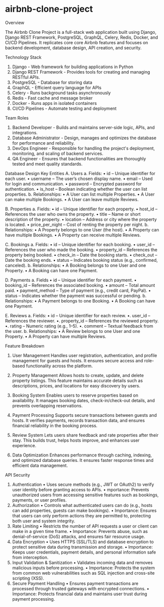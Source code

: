 # airbnb-clone-project
Overview

  The Airbnb Clone Project is a full-stack web application built using Django, Django REST Framework, PostgreSQL, GraphQL, Celery, Redis, Docker, and CI/CD Pipelines. It replicates core core Airbnb features and focuses on backend development, database design, API creation, and security.

Technology Stack
  1. Django	- Web framework for building applications in Python
  2. Django REST Framework - Provides tools for creating and managing RESTful APIs.
  3. PostgreSQL	- Database for storing data
  4. GraphQL	- Efficient query language for APIs
  5. Celery	- Runs background tasks asynchronously
  6. Redis	- Fast cache and message broker
  7. Docker	- Runs apps in isolated containers
  8. CI/CD Pipelines	- Automate testing and deployment

Team Roles
  1. Backend Developer - Builds and maintains server-side logic, APIs, and integrations.
  2. Database Administrator - Design, manages and optimizes the database for performance and           reliability. 
  3. DevOps Engineer - Responsible for handling the project's deployment, monitoring, and scaling of backend services.
  4. QA Engineer -  Ensures that backend functionalities are thoroughly tested and meet quality standards.


Database Design
  Key Entities
  A. Users
    a. Fields:
      •	id – Unique identifier for each user.
      •	username – The user’s chosen display name.
      •	email – Used for login and communication.
      •	password – Encrypted password for authentication.
      •	is_host – Boolean indicating whether the user can list properties.
    b. Relationships:
      •	A User can list multiple Properties.
      •	A User can make multiple Bookings.
      •	A User can leave multiple Reviews.
  
  B. Properties
    a. Fields:
      •	id – Unique identifier for each property.
      •	host_id – References the user who owns the property.
      •	title – Name or short description of the property.
      •	location – Address or city where the property is located.
      •	price_per_night – Cost of renting the property per night.
    b. Relationships:
      •	A Property belongs to one User (the host).
      •	A Property can have multiple Bookings.
      •	A Property can receive multiple Reviews.
    
  C. Bookings
    a. Fields:
      •	id – Unique identifier for each booking.
      •	user_id – References the user who made the booking.
      •	property_id – References the property being booked.
      •	check_in – Date the booking starts.
      •	check_out – Date the booking ends.
      •	status – Indicates booking status (e.g., confirmed, canceled).
    b. Relationships:
      •	A Booking belongs to one User and one Property.
      •	A Booking can have one Payment.

  D. Payments
    a. Fields
      •	id – Unique identifier for each payment.
      •	booking_id – References the associated booking.
      •	amount – Total amount paid.
      •	payment_method – Type of payment (e.g., credit card, PayPal).
      •	status – Indicates whether the payment was successful or pending.
    b. Relationships:
          •	A Payment belongs to one Booking.
      •	A Booking can have one Payment.
  
   E. Reviews
    a. Fields:
      • id – Unique identifier for each review.
      •. user_id – References the reviewer.
      •. property_id – References the reviewed property.
      •.	rating – Numeric rating (e.g., 1–5).
      •. comment – Textual feedback from the user.
    b. Relationships:
      •	A Review belongs to one User and one Property.
      •	A Property can have multiple Reviews.
  
Feature Breakdown
  1. User Management
     Handles user registration, authentication, and profile management for guests and hosts. It ensures secure access and role-based functionality across the platform.
     
  2. Property Management
     Allows hosts to create, update, and delete property listings. This feature maintains accurate details such as descriptions, prices, and locations for easy discovery by users.
   
  3. Booking System
     Enables users to reserve properties based on availability. It manages booking dates, check-in/check-out details, and prevents overlapping reservations.
   
  4. Payment Processing
     Supports secure transactions between guests and hosts. It verifies payments, records transaction data, and ensures financial reliability in the booking process.

  5. Review System
     Lets users share feedback and rate properties after their stay. This builds trust, helps hosts improve, and enhances user experience.

  6. Data Optimization
    Enhances performance through caching, indexing, and optimized database queries. It ensures faster response times and efficient data management.


API Security
  1.	Authentication
    •  Uses secure methods (e.g., JWT or OAuth2) to verify user identity before granting access to APIs.
    •  mportance: Prevents unauthorized users from accessing sensitive features such as bookings, payments, or user profiles.
  3.	Authorization
      •  Controls what authenticated users can do (e.g., hosts can add properties, guests can make bookings).
    	•  Importance: Ensures that users can only perform actions they are permitted to, protecting both user and system integrity.
  4.	Rate Limiting
      •  Restricts the number of API requests a user or client can make in a given time frame.
      •  Importance: Prevents abuse, such as denial-of-service (DoS) attacks, and ensures fair resource usage.
  5.	Data Encryption
      •  Uses HTTPS (SSL/TLS) and database encryption to protect sensitive data during transmission and storage.
    	•  Importance: Keeps user credentials, payment details, and personal information safe from interception.
  7.	Input Validation & Sanitization
      •  Validates incoming data and removes malicious inputs before processing.
      •  Importance: Protects the system from common web vulnerabilities such as SQL injection and cross-site scripting (XSS).
  8.	Secure Payment Handling
       •	Ensures payment transactions are processed through trusted gateways with encrypted connections.
       •  Importance: Protects financial data and maintains user trust during payment processing.
  
  
    
      
